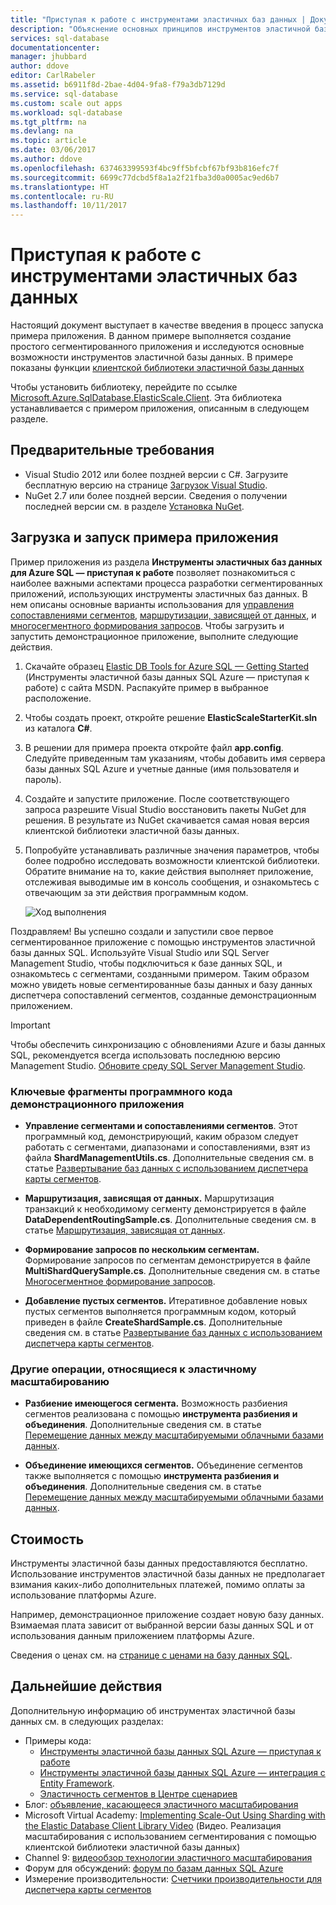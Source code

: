 ```yaml
---
title: "Приступая к работе с инструментами эластичных баз данных | Документы Майкрософт"
description: "Объяснение основных принципов инструментов эластичной базы данных SQL Azure, включая пример простого для запуска приложения."
services: sql-database
documentationcenter: 
manager: jhubbard
author: ddove
editor: CarlRabeler
ms.assetid: b6911f8d-2bae-4d04-9fa8-f79a3db7129d
ms.service: sql-database
ms.custom: scale out apps
ms.workload: sql-database
ms.tgt_pltfrm: na
ms.devlang: na
ms.topic: article
ms.date: 03/06/2017
ms.author: ddove
ms.openlocfilehash: 637463399593f4bc9ff5bfcbf67bf93b816efc7f
ms.sourcegitcommit: 6699c77dcbd5f8a1a2f21fba3d0a0005ac9ed6b7
ms.translationtype: HT
ms.contentlocale: ru-RU
ms.lasthandoff: 10/11/2017
---
```

# <a name="get-started-with-elastic-database-tools"></a>Приступая к работе с инструментами эластичных баз данных
Настоящий документ выступает в качестве введения в процесс запуска примера приложения. В данном примере выполняется создание простого сегментированного приложения и исследуются основные возможности инструментов эластичной базы данных. В примере показаны функции [клиентской библиотеки эластичной базы данных](sql-database-elastic-database-client-library.md)

Чтобы установить библиотеку, перейдите по ссылке [Microsoft.Azure.SqlDatabase.ElasticScale.Client](https://www.nuget.org/packages/Microsoft.Azure.SqlDatabase.ElasticScale.Client/). Эта библиотека устанавливается с примером приложения, описанным в следующем разделе.

## <a name="prerequisites"></a>Предварительные требования
* Visual Studio 2012 или более поздней версии с C#. Загрузите бесплатную версию на странице [Загрузок Visual Studio](http://www.visualstudio.com/downloads/download-visual-studio-vs.aspx).
* NuGet 2.7 или более поздней версии. Сведения о получении последней версии см. в разделе [Установка NuGet](http://docs.nuget.org/docs/start-here/installing-nuget).

## <a name="download-and-run-the-sample-app"></a>Загрузка и запуск примера приложения
Пример приложения из раздела **Инструменты эластичных баз данных для Azure SQL — приступая к работе** позволяет познакомиться с наиболее важными аспектами процесса разработки сегментированных приложений, использующих инструменты эластичных баз данных. В нем описаны основные варианты использования для [управления сопоставлениями сегментов](sql-database-elastic-scale-shard-map-management.md), [маршрутизации, зависящей от данных](sql-database-elastic-scale-data-dependent-routing.md), и [многосегментного формирования запросов](sql-database-elastic-scale-multishard-querying.md). Чтобы загрузить и запустить демонстрационное приложение, выполните следующие действия. 

1. Скачайте образец [Elastic DB Tools for Azure SQL — Getting Started](https://code.msdn.microsoft.com/windowsapps/Elastic-Scale-with-Azure-a80d8dc6) (Инструменты эластичной базы данных SQL Azure — приступая к работе) с сайта MSDN. Распакуйте пример в выбранное расположение.

2. Чтобы создать проект, откройте решение **ElasticScaleStarterKit.sln** из каталога **C#**.

3. В решении для примера проекта откройте файл **app.config**. Следуйте приведенным там указаниям, чтобы добавить имя сервера базы данных SQL Azure и учетные данные (имя пользователя и пароль).

4. Создайте и запустите приложение. После соответствующего запроса разрешите Visual Studio восстановить пакеты NuGet для решения. В результате из NuGet скачивается самая новая версия клиентской библиотеки эластичной базы данных.

5. Попробуйте устанавливать различные значения параметров, чтобы более подробно исследовать возможности клиентской библиотеки. Обратите внимание на то, какие действия выполняет приложение, отслеживая выводимые им в консоль сообщения, и ознакомьтесь с отвечающим за эти действия программным кодом.
   
    ![Ход выполнения][4]

Поздравляем! Вы успешно создали и запустили свое первое сегментированное приложение с помощью инструментов эластичной базы данных SQL. Используйте Visual Studio или SQL Server Management Studio, чтобы подключиться к базе данных SQL, и ознакомьтесь с сегментами, созданными примером. Таким образом можно увидеть новые сегментированные базы данных и базу данных диспетчера сопоставлений сегментов, созданные демонстрационным приложением.

> [!IMPORTANT]
> Чтобы обеспечить синхронизацию с обновлениями Azure и базы данных SQL, рекомендуется всегда использовать последнюю версию Management Studio. [Обновите среду SQL Server Management Studio](https://msdn.microsoft.com/library/mt238290.aspx).
> 
> 

### <a name="key-pieces-of-the-code-sample"></a>Ключевые фрагменты программного кода демонстрационного приложения
* **Управление сегментами и сопоставлениями сегментов**. Этот программный код, демонстрирующий, каким образом следует работать с сегментами, диапазонами и сопоставлениями, взят из файла **ShardManagementUtils.cs**. Дополнительные сведения см. в статье [Развертывание баз данных с использованием диспетчера карты сегментов](http://go.microsoft.com/?linkid=9862595).  

* **Маршрутизация, зависящая от данных.** Маршрутизация транзакций к необходимому сегменту демонстрируется в файле **DataDependentRoutingSample.cs**. Дополнительные сведения см. в статье [Маршрутизация, зависящая от данных](http://go.microsoft.com/?linkid=9862596). 

* **Формирование запросов по нескольким сегментам.** Формирование запросов по сегментам демонстрируется в файле **MultiShardQuerySample.cs**. Дополнительные сведения см. в статье [Многосегментное формирование запросов](http://go.microsoft.com/?linkid=9862597).

* **Добавление пустых сегментов.** Итеративное добавление новых пустых сегментов выполняется программным кодом, который приведен в файле **CreateShardSample.cs**. Дополнительные сведения см. в статье [Развертывание баз данных с использованием диспетчера карты сегментов](http://go.microsoft.com/?linkid=9862595).

### <a name="other-elastic-scale-operations"></a>Другие операции, относящиеся к эластичному масштабированию
* **Разбиение имеющегося сегмента.** Возможность разбиения сегментов реализована с помощью **инструмента разбиения и объединения**. Дополнительные сведения см. в статье [Перемещение данных между масштабируемыми облачными базами данных](sql-database-elastic-scale-overview-split-and-merge.md).

* **Объединение имеющихся сегментов.** Объединение сегментов также выполняется с помощью **инструмента разбиения и объединения**. Дополнительные сведения см. в статье [Перемещение данных между масштабируемыми облачными базами данных](sql-database-elastic-scale-overview-split-and-merge.md).   

## <a name="cost"></a>Стоимость
Инструменты эластичной базы данных предоставляются бесплатно. Использование инструментов эластичной базы данных не предполагает взимания каких-либо дополнительных платежей, помимо оплаты за использование платформы Azure. 

Например, демонстрационное приложение создает новую базу данных. Взимаемая плата зависит от выбранной версии базы данных SQL и от использования данным приложением платформы Azure.

Сведения о ценах см. на [странице с ценами на базу данных SQL](https://azure.microsoft.com/pricing/details/sql-database/).

## <a name="next-steps"></a>Дальнейшие действия
Дополнительную информацию об инструментах эластичной базы данных см. в следующих разделах:

* Примеры кода: 
  * [Инструменты эластичной базы данных SQL Azure — приступая к работе](http://code.msdn.microsoft.com/Elastic-Scale-with-Azure-a80d8dc6?SRC=VSIDE)
  * [Инструменты эластичной базы данных SQL Azure — интеграция с Entity Framework](http://code.msdn.microsoft.com/Elastic-Scale-with-Azure-bae904ba?SRC=VSIDE).
  * [Эластичность сегментов в Центре сценариев](https://gallery.technet.microsoft.com/scriptcenter/Elastic-Scale-Shard-c9530cbe)
* Блог: [объявление, касающееся эластичного масштабирования](https://azure.microsoft.com/blog/2014/10/02/introducing-elastic-scale-preview-for-azure-sql-database/)
* Microsoft Virtual Academy: [Implementing Scale-Out Using Sharding with the Elastic Database Client Library Video](https://mva.microsoft.com/training-courses/elastic-database-capabilities-with-azure-sql-db-16554?l=lWyQhF1fC_6306218965) (Видео. Реализация масштабирования с использованием сегментирования с помощью клиентской библиотеки эластичной базы данных) 
* Channel 9: [видеообзор технологии эластичного масштабирования](http://channel9.msdn.com/Shows/Data-Exposed/Azure-SQL-Database-Elastic-Scale)
* Форум для обсуждений: [форум по базам данных SQL Azure](http://social.msdn.microsoft.com/forums/azure/home?forum=ssdsgetstarted)
* Измерение производительности: [Счетчики производительности для диспетчера карты сегментов](sql-database-elastic-database-client-library.md)

<!--Anchors-->
[The Elastic Scale Sample Application]: #The-Elastic-Scale-Sample-Application
[Download and Run the Sample App]: #Download-and-Run-the-Sample-App
[Cost]: #Cost
[Next steps]: #next-steps

<!--Image references-->
[1]: ./media/sql-database-elastic-scale-get-started/newProject.png
[2]: ./media/sql-database-elastic-scale-get-started/click-online.png
[3]: ./media/sql-database-elastic-scale-get-started/click-CSharp.png
[4]: ./media/sql-database-elastic-scale-get-started/output2.png

